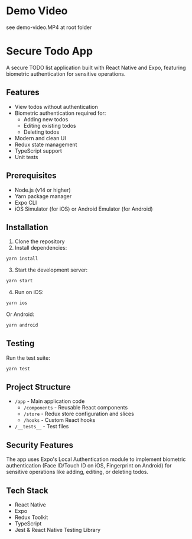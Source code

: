 # Demo Video

see demo-video.MP4 at root folder

# Secure Todo App

A secure TODO list application built with React Native and Expo, featuring biometric authentication for sensitive operations.

## Features

- View todos without authentication
- Biometric authentication required for:
  - Adding new todos
  - Editing existing todos
  - Deleting todos
- Modern and clean UI
- Redux state management
- TypeScript support
- Unit tests

## Prerequisites

- Node.js (v14 or higher)
- Yarn package manager
- Expo CLI
- iOS Simulator (for iOS) or Android Emulator (for Android)

## Installation

1. Clone the repository
2. Install dependencies:

```bash
yarn install
```

3. Start the development server:

```bash
yarn start
```

4. Run on iOS:

```bash
yarn ios
```

Or Android:

```bash
yarn android
```

## Testing

Run the test suite:

```bash
yarn test
```

## Project Structure

- `/app` - Main application code
  - `/components` - Reusable React components
  - `/store` - Redux store configuration and slices
  - `/hooks` - Custom React hooks
- `/__tests__` - Test files

## Security Features

The app uses Expo's Local Authentication module to implement biometric authentication (Face ID/Touch ID on iOS, Fingerprint on Android) for sensitive operations like adding, editing, or deleting todos.

## Tech Stack

- React Native
- Expo
- Redux Toolkit
- TypeScript
- Jest & React Native Testing Library
